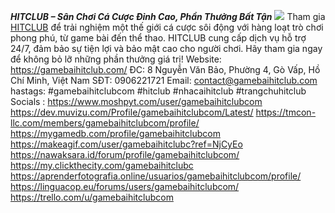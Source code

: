 ***HITCLUB – Sân Chơi Cá Cược Đỉnh Cao, Phần Thưởng Bất Tận***
![](https://s3-ap-northeast-1.amazonaws.com/g0v-hackmd-images/uploads/upload_73e211242d2a58a4bf0cfc2b70ee64bb.jpg)
Tham gia <a href="https://gamebaihitclub.com/">HITCLUB</a> để trải nghiệm một thế giới cá cược sôi động với hàng loạt trò chơi phong phú, từ game bài đến thể thao. HITCLUB cung cấp dịch vụ hỗ trợ 24/7, đảm bảo sự tiện lợi và bảo mật cao cho người chơi. Hãy tham gia ngay để không bỏ lỡ những phần thưởng giá trị!
Website: <a href="https://gamebaihitclub.com/">https://gamebaihitclub.com/</a>
ĐC:  8 Nguyễn Văn Bảo, Phường 4, Gò Vấp, Hồ Chí Minh, Việt Nam
SĐT:   0906221721
Email:  contact@gamebaihitclub.com
hastags: #gamebaihitclubcom #hitclub #nhacaihitclub #trangchuhitclub
Socials :
<a href="https://www.https://www.moshpyt.com/user/gamebaihitclubcom">https://www.moshpyt.com/user/gamebaihitclubcom</a>
<a href="https://www.https://dev.muvizu.com/Profile/gamebaihitclubcom/Latest/">https://dev.muvizu.com/Profile/gamebaihitclubcom/Latest/</a>
<a href="https://www.https://tmcon-llc.com/members/gamebaihitclubcom/profile/">https://tmcon-llc.com/members/gamebaihitclubcom/profile/</a>
<a href="https://www.https://mygamedb.com/profile/gamebaihitclubcom">https://mygamedb.com/profile/gamebaihitclubcom</a>
<a href="https://www.https://makeagif.com/user/gamebaihitclubc?ref=NjCyEo">https://makeagif.com/user/gamebaihitclubc?ref=NjCyEo</a>
<a href="https://www.https://nawaksara.id/forum/profile/gamebaihitclubcom/">https://nawaksara.id/forum/profile/gamebaihitclubcom/</a>
<a href="https://www.https://my.clickthecity.com/gamebaihitclubc">https://my.clickthecity.com/gamebaihitclubc</a>
<a href="https://www.https://aprenderfotografia.online/usuarios/gamebaihitclubcom/profile/">https://aprenderfotografia.online/usuarios/gamebaihitclubcom/profile/</a>
<a href="https://www.https://linguacop.eu/forums/users/gamebaihitclubcom/">https://linguacop.eu/forums/users/gamebaihitclubcom/</a>
<a href="https://www.https://trello.com/u/gamebaihitclubcom">https://trello.com/u/gamebaihitclubcom</a>



